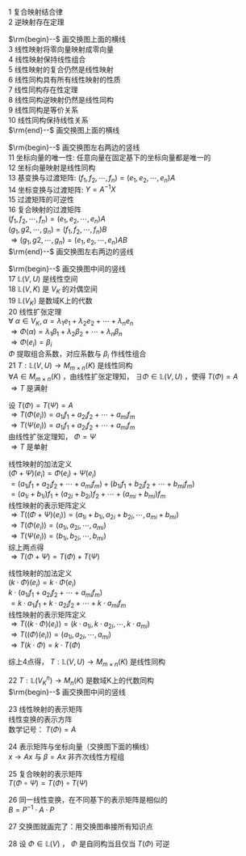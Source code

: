 1 复合映射结合律  
2 逆映射存在定理  
  
$\rm{begin}--$ 画交换图上面的横线  
3 线性映射将零向量映射成零向量  
4 线性映射保持线性组合  
5 线性映射的复合仍然是线性映射  
6 线性同构具有所有线性映射的性质  
7 线性同构存在性定理  
8 线性同构逆映射仍然是线性同构  
9 线性同构是等价关系  
10 线性同构保持线性关系  
$\rm{end}--$ 画交换图上面的横线  
  
$\rm{begin}--$ 画交换图左右两边的竖线  
11 坐标向量的唯一性: 任意向量在固定基下的坐标向量都是唯一的  
12 坐标向量映射是线性同构  
13 基变换与过渡矩阵:  $(f_1, f_2, \cdots, f_n)=(e_1, e_2, \cdots, e_n)A$  
14 坐标变换与过渡矩阵:  $Y=A^{-1}X$  
15 过渡矩阵的可逆性  
16 复合映射的过渡矩阵  
$(f_1, f_2, \cdots, f_n)=(e_1, e_2, \cdots, e_n)A$  
$(g_1, g2, \cdots, g_n)=(f_1, f_2, \cdots, f_n)B$  
$\Rightarrow(g_1, g2, \cdots, g_n)=(e_1, e_2, \cdots, e_n)AB$  
$\rm{end}--$ 画交换图左右两边的竖线  
  
$\rm{begin}--$ 画交换图中间的竖线  
17  $\mathbb{L}(V,U)$ 是线性空间  
18  $\mathbb{L}(V,K)$ 是 $V_K$ 的对偶空间  
19  $\mathbb{L}(V_K)$ 是数域K上的代数  
20 线性扩张定理  
$\forall\ \alpha\in V_K, \alpha=\lambda_1e_1+\lambda_2e_2+\cdots+\lambda_ne_n$  
$\Rightarrow\Phi(\alpha)=\lambda_1\beta_1+\lambda_2\beta_2+\cdots+\lambda_n\beta_n$  
$\Rightarrow\Phi(e_i)=\beta_i$  
$\Phi$ 提取组合系数，对应系数与 $\beta_i$ 作线性组合  
21  $T:\mathbb{L}(V,U)\to M_{m\times n}(K)$ 是线性同构  
$\forall A\in M_{m\times n}(K)$ ，由线性扩张定理知， $\exists\Phi\in\mathbb{L}(V,U)$ ，使得 $T(\Phi)=A$  
$\Rightarrow T$ 是满射  
  
设 $T(\Phi)=T(\Psi)=A$  
$\Rightarrow T(\Phi(e_i))=a_{1i}f_1+a_{2i}f_2+\cdots+a_{mi}f_m$  
$\Rightarrow T(\Psi(e_i))=a_{1i}f_1+a_{2i}f_2+\cdots+a_{mi}f_m$  
由线性扩张定理知， $\Phi=\Psi$  
$\Rightarrow T$ 是单射  
  
线性映射的加法定义  
$(\Phi+\Psi)(e_i)=\Phi(e_i)+\Psi(e_i)$  
$=(a_{1i}f_1+a_{2i}f_2+\cdots+a_{mi}f_m)+(b_{1i}f_1+b_{2i}f_2+\cdots+b_{mi}f_m)$  
$=(a_{1i}+b_{1i})f_1+(a_{2i}+b_{2i})f_2+\cdots+(a_{mi}+b_{mi})f_m$  
线性映射的表示矩阵定义  
$\Rightarrow T((\Phi+\Psi)(e_i))=(a_{1i}+b_{1i}, a_{2i}+b_{2i}, \cdots, a_{mi}+b_{mi})$  
$\Rightarrow T(\Phi(e_i))=(a_{1i}, a_{2i}, \cdots, a_{mi})$  
$\Rightarrow T(\Psi(e_i))=(b_{1i}, b_{2i}, \cdots, b_{mi})$  
综上两点得  
$\Rightarrow T(\Phi+\Psi)=T(\Phi)+T(\Psi)$  
  
线性映射的加法定义  
$(k\cdot\Phi)(e_i)=k\cdot\Phi(e_i)$  
$k\cdot(a_{1i}f_1+a_{2i}f_2+\cdots+a_{mi}f_m)$  
$=k\cdot a_{1i}f_1+k\cdot a_{2i}f_2+\cdots+k\cdot a_{mi}f_m$  
线性映射的表示矩阵定义  
$\Rightarrow T((k\cdot\Phi)(e_i))=(k\cdot a_{1i}, k\cdot a_{2i}, \cdots, k\cdot a_{mi})$  
$\Rightarrow T((\Phi)(e_i))=(a_{1i}, a_{2i}, \cdots, a_{mi})$  
$\Rightarrow T(k\cdot\Phi)=k\cdot T(\Phi)$  
  
综上4点得， $T:\mathbb{L}(V,U)\to M_{m\times n}(K)$ 是线性同构  
  
22  $T:\mathbb{L}(V_K^n)\to M_n(K)$ 是数域K上的代数同构  
$\rm{begin}--$ 画交换图中间的竖线  
  
23 线性映射的表示矩阵  
线性变换的表示方阵  
数学记号： $T(\Phi)=A$  
  
24 表示矩阵与坐标向量（交换图下面的横线）  
$x\to Ax$ 与 $\beta=Ax$ 非齐次线性方程组  
  
25 复合映射的表示矩阵  
$T(\Phi\circ\Psi)=T(\Phi)\circ T(\Psi)$  
  
26 同一线性变换，在不同基下的表示矩阵是相似的  
$B=P^{-1}\cdot A\cdot P$  
  
27 交换图就画完了：用交换图串接所有知识点  
  
28 设 $\Phi\in\mathbb{L}(V)$ ， $\Phi$ 是自同构当且仅当 $T(\Phi)$ 可逆  
